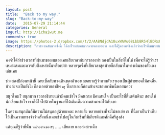 ```yaml
---
layout: post
title:  "Back to my way."
slug: "Back-to-my-way"
date:   2015-07-29 21:14:44
categories: General
imgurl: http://ichaiwut.me
comments: true
image: https://photos-2.dropbox.com/t/2/AABNdjdA18uxWAVu08LbbBR54lBDRxFX124u6Q5LWGByAQ/12/17122608/jpeg/32x32/1/_/1/2/myway.jpg/EOP_4gwYkkUgASgB/ouXrokQQwp-MRFkNohm0pgpNkyeXTpEUXIk6z-LfosU?size=1024x768&size_mode=2
description: "การหวนลับมาครั้งนี้ ได้อะไรกลับมามากมายหลายอย่าง และได้รู้ความจริงแล้วว่าอะไรที่เหมาะกับตัวเองมากที่สุด อะไรคือสิ่งที่เราเป็น และอะไรคือความฝันของเรา หลังจากที่ลองออกไปเพื่อต้องการรู้ว่าเด็กที่จบออกมาทำไม ทำไม ทำไม ถึงไม่ได้อะไรออกมาเลย"
---
```

คงจำได้ว่าช่วงเวลาที่ผ่นมาของผมเองเคยเสียเวลากับการลองทำ ลองเป็นในสิ่งที่ไม่ใช่ เพื่อจะได้รู้ว่าเราเหมาะสมและควรกับสิ่งเหล่านั้นหรือเปล่า หลายๆครั้งที่เสียเวลาสุดท้ายก็กลับมาในทางเดินของตัวเองเช่นเคย

ช่วงสองปีก่อนหน้านี้ เคยเบื่อกับทางเดินของตัวเองเลยอยากรู้ว่าหากตัวเราเองเป็นผู้ถ่ายทอดให้คนอื่นบ้างล่ะจะเป็นยังไง ก็ลงเอยด้วยอาชีพ `ครู` ซึ่งเราเองก็ค่อนข้างจะชอบอาชีพนี้พอสมควร

สนุกไหม? สนุกมาก เวลาอธิบายแล้วมีคนเข้าใจ มีคนถาม มีคนสนใจ เป็นอะไรที่ตื่นเต้นดีนะ สอนให้นักเรียนเข้าใจ เราก็ดีใจไปด้วยในฐานะที่ได้เติมเต็มความสามารถให้กับเขา

ในความสนุกมันก็มีความไม่สนุกอยู่ด้วยแหละ หลายสิ่ง หลายอย่างที่จะไม่ขอเอ่ย ณ ที่นี้เอาเป็นว่าเก็บไว้เป็นความทรงจำว่าครั้งหนึ่งเคยเข้าไปอยู่ในวิชาชีพที่มีเกียรติและศักดิ์ศรีสูงส่ง

แต่คุณก็รู้ว่าที่นั่น `หน่วยงานของรัฐ` ..... เสียดาย และสงสารเด็ก
